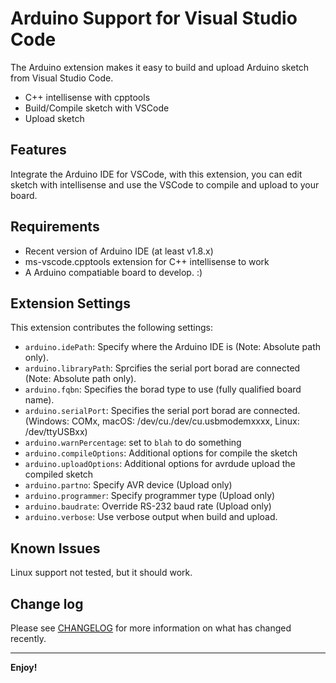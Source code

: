 # Arduino Support for Visual Studio Code

The Arduino extension makes it easy to build and upload Arduino sketch from Visual Studio Code.

* C++ intellisense with cpptools
* Build/Compile sketch with VSCode
* Upload sketch

## Features

Integrate the Arduino IDE for VSCode, with this extension, you can edit sketch with intellisense and use the VSCode to compile and upload to your board.

## Requirements

* Recent version of Arduino IDE (at least v1.8.x)
* ms-vscode.cpptools extension for C++ intellisense to work
* A Arduino compatiable board to develop. :)

## Extension Settings


This extension contributes the following settings:

* `arduino.idePath`: Specify where the Arduino IDE is (Note: Absolute path only).
* `arduino.libraryPath`: Sprcifies the serial port borad are connected (Note: Absolute path only).
* `arduino.fqbn`: Specifies the borad type to use (fully qualified board name).
* `arduino.serialPort`: Specifies the serial port borad are connected. (Windows: COMx, macOS: /dev/cu./dev/cu.usbmodemxxxx, Linux: /dev/ttyUSBxx)
* `arduino.warnPercentage`: set to `blah` to do something
* `arduino.compileOptions`: Additional options for compile the sketch
* `arduino.uploadOptions`: Additional options for avrdude upload the compiled sketch
* `arduino.partno`: Specify AVR device (Upload only)
* `arduino.programmer`: Specify programmer type (Upload only)
* `arduino.baudrate`: Override RS-232 baud rate (Upload only)
* `arduino.verbose`: Use verbose output when build and upload.

## Known Issues

Linux support not tested, but it should work.

## Change log

Please see [CHANGELOG](CHANGELOG.md) for more information on what has changed recently.

-----------------------------------------------------------------------------------------------------------

**Enjoy!**